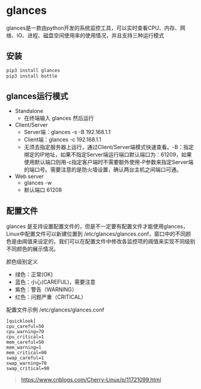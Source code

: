 <!-- glances.md --- 
;; 
;; Description: 
;; Author: Hongyi Wu(吴鸿毅)
;; Email: wuhongyi@qq.com 
;; Created: 二 1月 26 21:47:03 2021 (+0800)
;; Last-Updated: 二 1月 26 21:54:56 2021 (+0800)
;;           By: Hongyi Wu(吴鸿毅)
;;     Update #: 2
;; URL: http://wuhongyi.cn -->

# glances

glances是一款由python开发的系统监控工具，可以实时查看CPU、内存、网络、IO、进程、磁盘空间使用率的使用情况，并且支持三种运行模式

## 安装

```bash
pip3 install glances
pip3 install bottle
```

## glances运行模式

- Standalone
	- 在终端输入 glances 然后运行
- Client/Server
	- Server端：glances -s -B 192.168.1.1
	- Client端：glances -c 192.168.1.1
	- 无须去指定服务器上运行，通过Client/Server端模式快速查看。-B：指定绑定的IP地址，如果不指定Server端运行端口默认端口为：61209，如果使用默认端口则用-c指定客户端时不需要额外使用-P参数来指定Server端的端口号。需要注意的是防火墙设置，确认两台主机之间端口可通。
- Web server
	- glances -w
	- 默认端口 61208

## 配置文件

glances 是支持设置配置文件的，但是不一定要有配置文件才能使用glances，Linux中配置文件可以新建位置到 /etc/glances/glances.conf，窗口中的不同颜色是由阈值来设定的，我们可以在配置文件中修改各监控项的阈值来实现不同级别不同颜色的展示情况。

颜色级别定义

- 绿色：正常(OK)
- 蓝色：小心(CAREFUL)，需要注意
- 紫色：警告（WARNING）
- 红色：问题严重（CRITICAL）

配置文件示例 /etc/glances/glances.conf

```
[quicklook]
cpu_careful=50
cpu_warning=70
cpu_critical=1
mem_careful=50
mem_warning=1
mem_critical=90
swap_careful=1
swap_warning=70
swap_critical=90
```



> https://www.cnblogs.com/Cherry-Linux/p/11721099.html


<!-- glances.md ends here -->
